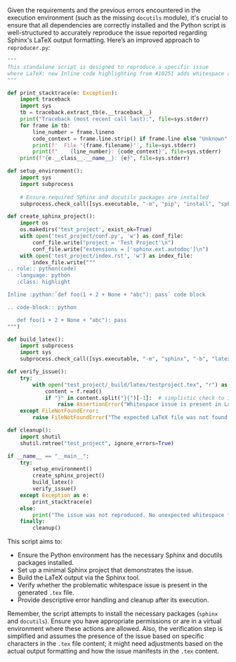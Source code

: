 Given the requirements and the previous errors encountered in the execution environment (such as the missing `docutils` module), it's crucial to ensure that all dependencies are correctly installed and the Python script is well-structured to accurately reproduce the issue reported regarding Sphinx's LaTeX output formatting. Here’s an improved approach to `reproducer.py`:

```python
"""
This standalone script is designed to reproduce a specific issue 
where LaTeX: new Inline code highlighting from #10251 adds whitespace at start and end in pdf output.
"""

def print_stacktrace(e: Exception):
    import traceback
    import sys
    tb = traceback.extract_tb(e.__traceback__)
    print("Traceback (most recent call last):", file=sys.stderr)
    for frame in tb:
        line_number = frame.lineno
        code_context = frame.line.strip() if frame.line else "Unknown"
        print(f'  File "{frame.filename}"', file=sys.stderr)
        print(f"    {line_number}: {code_context}", file=sys.stderr)
    print(f"{e.__class__.__name__}: {e}", file=sys.stderr)

def setup_environment():
    import sys
    import subprocess
    
    # Ensure required Sphinx and docutils packages are installed
    subprocess.check_call([sys.executable, "-m", "pip", "install", "sphinx", "docutils"])

def create_sphinx_project():
    import os
    os.makedirs('test_project', exist_ok=True)
    with open('test_project/conf.py', 'w') as conf_file:
        conf_file.write("project = 'Test Project'\n")
        conf_file.write("extensions = ['sphinx.ext.autodoc']\n")
    with open('test_project/index.rst', 'w') as index_file:
        index_file.write("""
.. role:: python(code)
   :language: python
   :class: highlight

Inline :python:`def foo(1 + 2 + None + "abc"): pass` code block

.. code-block:: python

   def foo(1 + 2 + None + "abc"): pass
""")

def build_latex():
    import subprocess
    import sys
    subprocess.check_call([sys.executable, "-m", "sphinx", "-b", "latex", "test_project", "test_project/_build/latex"])

def verify_issue():
    try:
        with open("test_project/_build/latex/testproject.tex", "r") as f:
            content = f.read()
            if "}" in content.split("}{")[-1]:  # simplistic check to infer the format issue
                raise AssertionError("Whitespace issue is present in LaTeX output.")
    except FileNotFoundError:
        raise FileNotFoundError("The expected LaTeX file was not found. Build process might have failed.")

def cleanup():
    import shutil
    shutil.rmtree("test_project", ignore_errors=True)

if __name__ == "__main__":
    try:
        setup_environment()
        create_sphinx_project()
        build_latex()
        verify_issue()
    except Exception as e:
        print_stacktrace(e)
    else:
        print("The issue was not reproduced. No unexpected whitespace found in LaTeX output.")
    finally:
        cleanup()
```

This script aims to:
- Ensure the Python environment has the necessary Sphinx and docutils packages installed.
- Set up a minimal Sphinx project that demonstrates the issue.
- Build the LaTeX output via the Sphinx tool.
- Verify whether the problematic whitespace issue is present in the generated `.tex` file.
- Provide descriptive error handling and cleanup after its execution.

Remember, the script attempts to install the necessary packages (`sphinx` and `docutils`). Ensure you have appropriate permissions or are in a virtual environment where these actions are allowed. Also, the verification step is simplified and assumes the presence of the issue based on specific characters in the `.tex` file content; it might need adjustments based on the actual output formatting and how the issue manifests in the `.tex` content.